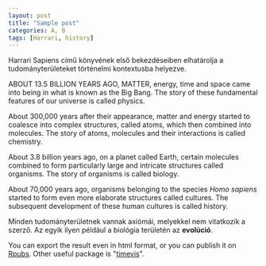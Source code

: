 ```yaml
---
layout: post
title: "Sample post"
categories: A, B
tags: [Harrari, history]
---
```


Harrari Sapiens című könyvének első bekezdéseiben elhatárolja a tudományterületeket történelmi kontextusba helyezve. 

<p class="p">ABOUT 13.5 BILLION YEARS AGO, MATTER, energy, time and space came into being in what is known as the Big Bang. The story of these fundamental features of our universe is called physics.</p><p class="p">About 300,000 years after their appearance, matter and energy started to coalesce into complex structures, called atoms, which then combined into molecules. The story of atoms, molecules and their interactions is called chemistry.</p><p class="p">About 3.8 billion years ago, on a planet called Earth, certain molecules combined to form particularly large and intricate structures called organisms. The story of organisms is called biology.</p><p class="p">About 70,000 years ago, organisms belonging to the species <em>Homo sapiens</em> started to form even more elaborate structures called cultures. The subsequent development of these human cultures is called history.</p>

Minden tudományterületnek vannak axiómái, melyekkel nem vitatkozik a szerző. Az egyik ilyen például a biológia területén az **evolúció**.





You can export the result even in html format, or you can publish it on [Rpubs](http://rpubs.com/ZGFabian/514062). Other useful package is "[timevis](https://daattali.com/shiny/timevis-demo/)".

